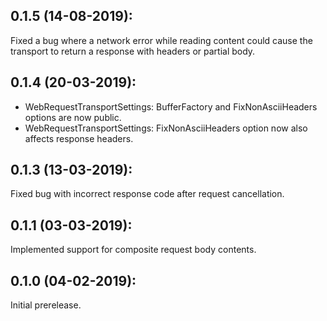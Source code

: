 ## 0.1.5 (14-08-2019):

Fixed a bug where a network error while reading content could cause the transport to return a response with headers or partial body.

## 0.1.4 (20-03-2019):

* WebRequestTransportSettings: BufferFactory and FixNonAsciiHeaders options are now public.
* WebRequestTransportSettings: FixNonAsciiHeaders option now also affects response headers.

## 0.1.3 (13-03-2019):

Fixed bug with incorrect response code after request cancellation.

## 0.1.1 (03-03-2019): 

Implemented support for composite request body contents.

## 0.1.0 (04-02-2019): 

Initial prerelease.
